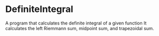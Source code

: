 # DefiniteIntegral
A program that calculates the definite integral of a given function
It calculates the left Riemmann sum, midpoint sum, and trapezoidal sum.
